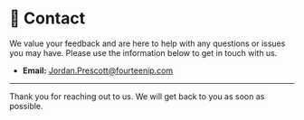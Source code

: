 # 🤙 Contact

We value your feedback and are here to help with any questions or issues you may have. Please use the information below to get in touch with us.

* **Email:** Jordan.Prescott@fourteenip.com​​

***

Thank you for reaching out to us. We will get back to you as soon as possible.​​
